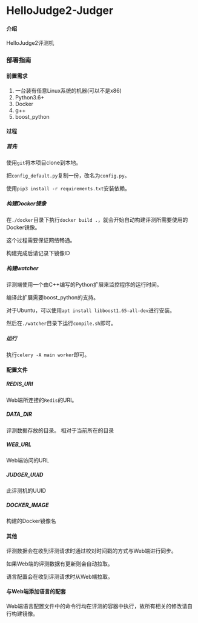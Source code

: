 # HelloJudge2-Judger

#### 介绍
HelloJudge2评测机

### 部署指南
#### 前置需求
1. 一台装有任意Linux系统的机器(可以不是x86)
2. Python3.6+
3. Docker
4. g++
5. boost_python
#### 过程
##### 首先
使用```git```将本项目clone到本地。

把```config_default.py```复制一份，改名为```config.py```。

使用```pip3 install -r requirements.txt```安装依赖。
##### 构建Docker镜像
在```./docker```目录下执行```docker build .```，就会开始自动构建评测所需要使用的Docker镜像。

这个过程需要保证网络畅通。

构建完成后请记录下镜像ID
##### 构建watcher
评测端使用一个由C++编写的Python扩展来监控程序的运行时间。

编译此扩展需要boost_python的支持。

对于Ubuntu，可以使用```apt install libboost1.65-all-dev```进行安装。

然后在```./watcher```目录下运行```compile.sh```即可。
##### 运行
执行```celery -A main worker```即可。

#### 配置文件
##### REDIS_URI
Web端所连接的```Redis```的URI。
##### DATA_DIR
评测数据存放的目录。
相对于当前所在的目录
##### WEB_URL
Web端访问的URL
##### JUDGER_UUID
此评测机的UUID
##### DOCKER_IMAGE
构建的Docker镜像名
#### 其他
评测数据会在收到评测请求时通过校对时间戳的方式与Web端进行同步。

如果Web端的评测数据有更新则会自动拉取。

语言配置会在收到评测请求时从Web端拉取。
#### 与Web端添加语言的配套
Web端语言配置文件中的命令行均在评测的容器中执行，故所有相关的修改请自行构建镜像。

